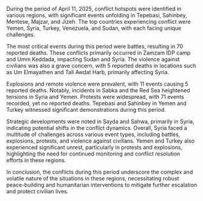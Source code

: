 During the period of April 11, 2025, conflict hotspots were identified in various regions, with significant events unfolding in Tepebasi, Sahinbey, Mentese, Majzar, and Jizeh. The top countries experiencing conflict were Yemen, Syria, Turkey, Venezuela, and Sudan, with each facing unique challenges.

The most critical events during this period were battles, resulting in 70 reported deaths. These conflicts primarily occurred in Zamzam IDP camp and Umm Keddada, impacting Sudan and Syria. The violence against civilians was also a grave concern, with 5 reported deaths in locations such as Um Elmayathen and Tall Awdat Harb, primarily affecting Syria.

Explosions and remote violence were prevalent, with 11 events causing 5 reported deaths. Notably, incidents in Sabka and the Red Sea heightened tensions in Syria and Yemen. Protests were widespread, with 71 events recorded, yet no reported deaths. Tepebasi and Sahinbey in Yemen and Turkey witnessed significant demonstrations during this period.

Strategic developments were noted in Sayda and Sahwa, primarily in Syria, indicating potential shifts in the conflict dynamics. Overall, Syria faced a multitude of challenges across various event types, including battles, explosions, protests, and violence against civilians. Yemen and Turkey also experienced significant unrest, particularly in protests and explosions, highlighting the need for continued monitoring and conflict resolution efforts in these regions.

In conclusion, the conflicts during this period underscore the complex and volatile nature of the situations in these regions, necessitating robust peace-building and humanitarian interventions to mitigate further escalation and protect civilian lives.